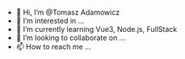 - 👋 Hi, I’m @Tomasz Adamowicz
- 👀 I’m interested in ...
- 🌱 I’m currently learning Vue3, Node.js, FullStack
- 💞️ I’m looking to collaborate on ...
- 📫 How to reach me ...

<!---
TomekAdamowicz/TomekAdamowicz is a ✨ special ✨ repository because its `README.md` (this file) appears on your GitHub profile.
You can click the Preview link to take a look at your changes.
--->
